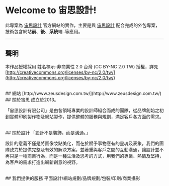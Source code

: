 # Welcome to 宙思設計!
此專案為 [宙思設計](http://www.zeusdesign.com.tw/) 官方網站的實作，主要是與 [宙思設計](http://www.zeusdesign.com.tw/) 配合完成的外包專案，技術包含網站**前**、**後**、**系統**端..等應用。

---
## 聲明
本作品授權採用 姓名標示-非商業性 2.0 台灣 (CC BY-NC 2.0 TW) 授權，詳見 [http://creativecommons.org/licenses/by-nc/2.0/tw/](http://creativecommons.org/licenses/by-nc/2.0/tw/) 


<br />
## 網站
[http://www.zeusdesign.com.tw/](http://www.zeusdesign.com.tw/)

<br />
## 關於宙思
成立於2013。

「宙思設計有限公司」是由各領域專業的設計師組合而成的團隊，從品牌創始之初到實體印刷製作物及網站製作，提供整體的服務與規劃，滿足客戶各方面的需求。

<br />
## 關於設計
「設計不是裝飾，而是溝通。」

設計的意義不僅是將圖像妝點美化，而在於賦予事物應有的靈魂及表象，我們的團隊致力於提供完整及有效的解決方案，並著重與客戶之間的互動溝通，讓設計並不再只是一種商業行為，而是一種生活及思考的方式，用我們的專業、熱情及堅持，為客戶的需求打造出嶄新創意的視野。


<br />
## 我們提供的服務
平面設計/網站規劃/品牌規劃/包裝/印刷/商業攝影